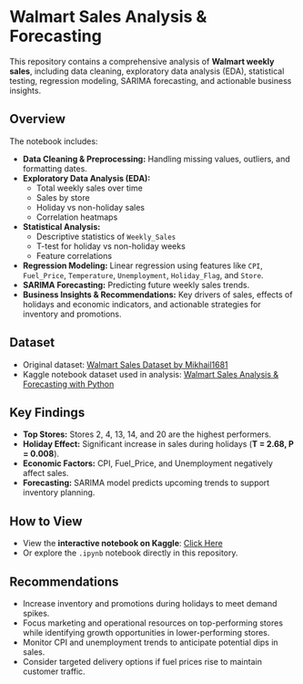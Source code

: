 # Walmart Sales Analysis & Forecasting

This repository contains a comprehensive analysis of **Walmart weekly sales**, including data cleaning, exploratory data analysis (EDA), statistical testing, regression modeling, SARIMA forecasting, and actionable business insights.

## Overview

The notebook includes:

- **Data Cleaning & Preprocessing:** Handling missing values, outliers, and formatting dates.  
- **Exploratory Data Analysis (EDA):**  
  - Total weekly sales over time  
  - Sales by store  
  - Holiday vs non-holiday sales  
  - Correlation heatmaps  
- **Statistical Analysis:**  
  - Descriptive statistics of `Weekly_Sales`  
  - T-test for holiday vs non-holiday weeks  
  - Feature correlations  
- **Regression Modeling:** Linear regression using features like `CPI`, `Fuel_Price`, `Temperature`, `Unemployment`, `Holiday_Flag`, and `Store`.  
- **SARIMA Forecasting:** Predicting future weekly sales trends.  
- **Business Insights & Recommendations:** Key drivers of sales, effects of holidays and economic indicators, and actionable strategies for inventory and promotions.

## Dataset

- Original dataset: [Walmart Sales Dataset by Mikhail1681](https://www.kaggle.com/datasets/mikhail1681/walmart-sales)  
- Kaggle notebook dataset used in analysis: [Walmart Sales Analysis & Forecasting with Python](https://www.kaggle.com/code/muhammadmudassir07/walmart-sales-analysis-forecasting-with-python)

## Key Findings

- **Top Stores:** Stores 2, 4, 13, 14, and 20 are the highest performers.  
- **Holiday Effect:** Significant increase in sales during holidays (**T = 2.68, P = 0.008**).  
- **Economic Factors:** CPI, Fuel_Price, and Unemployment negatively affect sales.  
- **Forecasting:** SARIMA model predicts upcoming trends to support inventory planning.

## How to View

- View the **interactive notebook on Kaggle**: [Click Here](https://www.kaggle.com/code/muhammadmudassir07/walmart-sales-analysis-forecasting-with-python)  
- Or explore the `.ipynb` notebook directly in this repository.

## Recommendations

- Increase inventory and promotions during holidays to meet demand spikes.  
- Focus marketing and operational resources on top-performing stores while identifying growth opportunities in lower-performing stores.  
- Monitor CPI and unemployment trends to anticipate potential dips in sales.  
- Consider targeted delivery options if fuel prices rise to maintain customer traffic.
